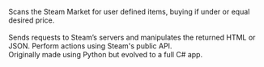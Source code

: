 Scans the Steam Market for user defined items, buying if under or equal desired price. <br /><br />
Sends requests to Steam’s servers and manipulates the returned HTML or JSON. Perform actions using Steam's public API. <br />
Originally made using Python but evolved to a full C# app.
